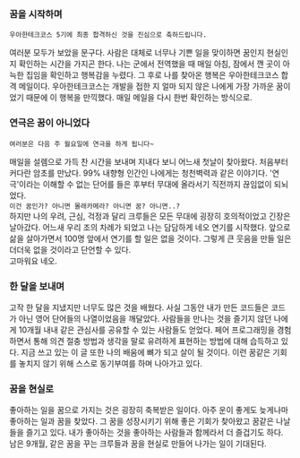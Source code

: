 
### 꿈을 시작하며
```
우아한테크코스 5기에 최종 합격하신 것을 진심으로 축하드립니다.
```
여러분 모두가 보았을 문구다.
사람은 대체로 너무나 기쁜 일을 맞이하면 꿈인지 현실인지 확인하는 시간을 가지곤 한다.
나는 군에서 전역했을 때 매일 아침, 잠에서 깬 곳이 아늑한 집임을 확인하고 행복감을 누렸다.
그 후로 나를 찾아온 행복은 우아한테크코스 합격 메일이다.
우아한테크코스는 개발을 접한 지 얼마 되지 않은 나에게 가장 가까운 꿈이었기 때문에 이 행복을 만끽했다.
매일 메일을 다시 한번 확인하는 방식으로.


### 연극은 꿈이 아니었다
```
여러분은 다음 주 월요일에 연극을 하게 됩니다~
```
매일을 설렘으로 가득 찬 시간을 보내며 지내다 보니 어느새 첫날이 찾아왔다.
처음부터 커다란 암초를 만났다. 99% 내향형 인간인 나에게는 청천벽력과 같은 이야기다.
'연극'이라는 이해할 수 없는 단어를 들은 후부터 무대에 올라서기 직전까지 끊임없이 되뇌었다.  
`이건 꿈인가? 아니면 몰래카메라? 아니면 꿈? 아니면..?`   
하지만 나의 우려, 근심, 걱정과 달리 크루들은 모든 무대에 굉장히 호의적이었고 긴장은 날아갔다.
어느새 우리 조의 차례가 되었고 나는 담담하게 네오 연기를 시작했다.
앞으로 삶을 살아가면서 100명 앞에서 연기를 할 일은 없을 것이다.
그렇게 큰 웃음을 만들 일은 더더욱 없을 것이라고 단언할 수 있다.    
고마워요 네오.

### 한 달을 보내며

고작 한 달을 지냈지만 너무도 많은 것을 배웠다.
사실 그동안 내가 만든 코드들은 코드가 아닌 영어 단어들의 나열이었음을 깨달았다.
사람들을 만나는 것을 즐기지 않던 나에게 10개월 내내 같은 관심사를 공유할 수 있는 사람들도 얻었다.
페어 프로그래밍을 경험하면서 통해 의견 절충 방법과 생각을 말로 유려하게 표현하는 방법에 대해 습득하고 있다.
지금 쓰고 있는 이 글 또한 나의 배움에 뼈가 되고 살이 될 것이다.
이런 꿈같은 기회를 놓치지 않기 위해 스스로 동기부여를 하며 나아가고 있다.

### 꿈을 현실로

좋아하는 일을 꿈으로 가지는 것은 굉장히 축복받은 일이다.
아주 운이 좋게도 늦게나마 좋아하는 일과 꿈을 찾았다.
그 꿈을 성장시키기 위해 좋은 기회가 찾아왔고 꿈같은 나날들을 즐기고 있다.
내가 좋아하는 것을 좋아하는 사람들과 함께라서 더 즐겁기도 하다.
남은 9개월, 같은 꿈을 꾸는 크루들과 꿈을 현실로 만들어 나가는 일이 기대된다.

